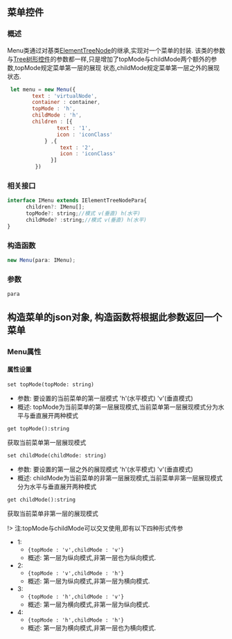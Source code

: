 ## 菜单控件
### 概述

Menu类通过对基类[ElementTreeNode](components/nav/ElementTreeNode/README)的继承,实现对一个菜单的封装.
该类的参数与[Tree树形控件](components/nav/Tree/README)的参数都一样,只是增加了topMode与childMode两个额外的参数,topMode规定菜单第一层的展现
状态,childMode规定菜单第一层之外的展现状态.

```js
 let menu = new Menu({
        text : 'virtualNode',
        container : container,
        topMode : 'h',
        childMode : 'h',
        children : [{
                text : '1',
                icon : 'iconClass'
            } ,{
                 text : '2',
                 icon : 'iconClass'
              }]
         })
```
### 相关接口
```js
interface IMenu extends IElementTreeNodePara{
      children?: IMenu[];
      topMode?: string;//模式 v(垂直) h(水平)
      childMode? :string;//模式 v(垂直) h(水平)
}
```

### 构造函数
```js
new Menu(para: IMenu);
```
### 参数
`para`

构造菜单的json对象, 构造函数将根据此参数返回一个菜单
---

### Menu属性

#### 属性设置

`set topMode(topMode: string)`

* 参数: 要设置的当前菜单的第一层模式 'h'(水平模式) 'v'(垂直模式)
* 概述: topMode为当前菜单的第一层展现模式,当前菜单第一层展现模式分为水平与垂直展开两种模式

`get topMode():string`

获取当前菜单第一层展现模式

`set childMode(childMode: string)`

* 参数: 要设置的第一层之外的展现模式 'h'(水平模式) 'v'(垂直模式)
* 概述: childMode为当前菜单的非第一层展现模式,当前菜单非第一层展现模式分为水平与垂直展开两种模式

`get childMode():string`

获取当前菜单非第一层的展现模式

!> 注:topMode与childMode可以交叉使用,即有以下四种形式传参
* 1:
    * `{topMode : 'v',childMode : 'v'}`
    * 概述: 第一层为纵向模式,非第一层也为纵向模式.
* 2:
    * `{topMode : 'v',childMode : 'h'}`
    * 概述: 第一层为纵向模式,非第一层为横向模式.
* 3:
    * `{topMode : 'h',childMode : 'v'}`
    * 概述: 第一层为横向模式,非第一层为纵向模式.
* 4:
    * `{topMode : 'h',childMode : 'h'}`
    * 概述: 第一层为横向模式,非第一层也为横向模式.

